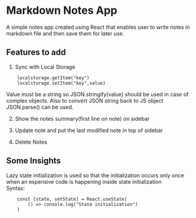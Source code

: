 # Markdown Notes App
A simple notes app created using React that enables user to write notes in markdown file and then save them for later use.

## Features to add
1) Sync with Local Storage  
```
    localstorage.getItem("key")
    localstorage.setItem("key",value)
```
Value must be a string so JSON.stringify(value) should be used in case of complex objects. Also to convert JSON string back to JS object JSON.parse() can be used.

2) Show the notes summary(first line on note) on sidebar 

3) Update note and put the last modified note in top of sidebar 

4) Delete Notes 

## Some Insights 
Lazy state initialization is used so that the initialization occurs only once when an expensive code is happening inside state initialization  
Syntax:
```
    const [state, setState] = React.useState(
        () => console.log("State initialization")
    )
```